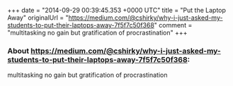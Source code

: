 +++
date = "2014-09-29 00:39:45.353 +0000 UTC"
title = "Put the Laptop Away"
originalUrl = "https://medium.com/@cshirky/why-i-just-asked-my-students-to-put-their-laptops-away-7f5f7c50f368"
comment = "multitasking no gain but gratification of procrastination"
+++

### About https://medium.com/@cshirky/why-i-just-asked-my-students-to-put-their-laptops-away-7f5f7c50f368:

multitasking no gain but gratification of procrastination
